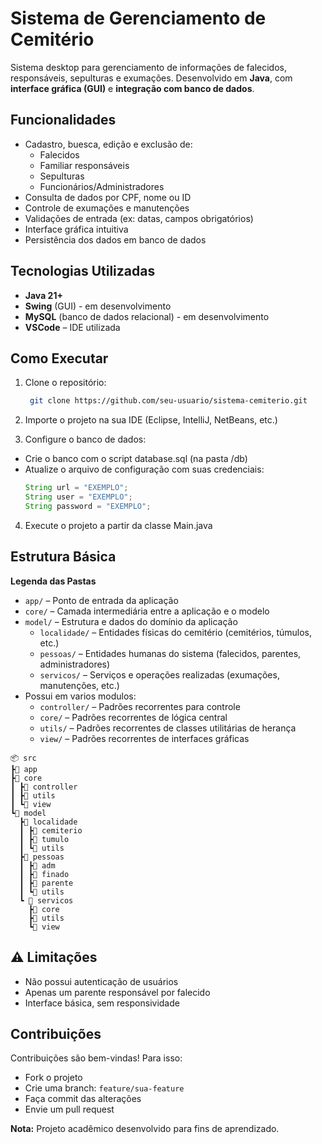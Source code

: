 # Sistema de Gerenciamento de Cemitério

Sistema desktop para gerenciamento de informações de falecidos, responsáveis, sepulturas e exumações. Desenvolvido em **Java**, com **interface gráfica (GUI)** e **integração com banco de dados**.

## Funcionalidades

- Cadastro, buesca, edição e exclusão de:
  - Falecidos
  - Familiar responsáveis
  - Sepulturas
  - Funcionários/Administradores
- Consulta de dados por CPF, nome ou ID
- Controle de exumações e manutenções
- Validações de entrada (ex: datas, campos obrigatórios)
- Interface gráfica intuitiva
- Persistência dos dados em banco de dados

## Tecnologias Utilizadas

- **Java 21+**
- **Swing** (GUI) - em desenvolvimento
- **MySQL** (banco de dados relacional) - em desenvolvimento
- **VSCode** – IDE utilizada

## Como Executar

1. Clone o repositório:
   ```bash
    git clone https://github.com/seu-usuario/sistema-cemiterio.git

2. Importe o projeto na sua IDE (Eclipse, IntelliJ, NetBeans, etc.)

3. Configure o banco de dados:
- Crie o banco com o script database.sql (na pasta /db)
- Atualize o arquivo de configuração com suas credenciais:
    ```Java
    String url = "EXEMPLO";
    String user = "EXEMPLO";
    String password = "EXEMPLO";
    ```

4. Execute o projeto a partir da classe Main.java

## Estrutura Básica

**Legenda das Pastas**
- `app/` – Ponto de entrada da aplicação
- `core/` – Camada intermediária entre a aplicação e o modelo
- `model/` – Estrutura e dados do domínio da aplicação
    - `localidade/` – Entidades físicas do cemitério (cemitérios, túmulos, etc.)
    - `pessoas/` – Entidades humanas do sistema (falecidos, parentes, administradores)
    - `servicos/` – Serviços e operações realizadas (exumações, manutenções, etc.)
- Possui em varios modulos:
    - `controller/` – Padrões recorrentes para controle
    - `core/` – Padrões recorrentes de lógica central
    - `utils/` – Padrões recorrentes de classes utilitárias de herança
    - `view/` – Padrões recorrentes de interfaces gráficas

```
📦 src
┣📂 app
┣📂 core
┃ ┣📂 controller
┃ ┣📂 utils
┃ ┗📂 view
┗📂 model
  ┣📂 localidade
  ┃ ┣📂 cemiterio
  ┃ ┣📂 tumulo
  ┃ ┗📂 utils
  ┣📂 pessoas
  ┃ ┣📂 adm
  ┃ ┣📂 finado
  ┃ ┣📂 parente
  ┃ ┗📂 utils
  ┗ 📂 servicos
    ┣📂 core
    ┣📂 utils
    ┗📂 view
```

## ⚠️ Limitações

- Não possui autenticação de usuários
- Apenas um parente responsável por falecido
- Interface básica, sem responsividade

## Contribuições

Contribuições são bem-vindas! Para isso:

- Fork o projeto
- Crie uma branch: `feature/sua-feature`
- Faça commit das alterações
- Envie um pull request

**Nota:** Projeto acadêmico desenvolvido para fins de aprendizado.